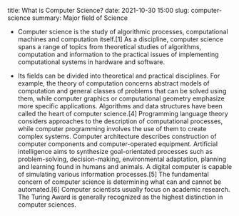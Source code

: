 title: What is Computer Science?
date: 2021-10-30 15:00
slug: computer-science
summary: Major field of Science

- Computer science is the study of algorithmic processes, computational machines and computation itself.[1] As a discipline, computer science spans a range of topics from theoretical studies of algorithms, computation and information to the practical issues of implementing computational systems in hardware and software.

- Its fields can be divided into theoretical and practical disciplines. For example, the theory of computation concerns abstract models of computation and general classes of problems that can be solved using them, while computer graphics or computational geometry emphasize more specific applications. Algorithms and data structures have been called the heart of computer science.[4] Programming language theory considers approaches to the description of computational processes, while computer programming involves the use of them to create complex systems. Computer architecture describes construction of computer components and computer-operated equipment. Artificial intelligence aims to synthesize goal-orientated processes such as problem-solving, decision-making, environmental adaptation, planning and learning found in humans and animals. A digital computer is capable of simulating various information processes.[5] The fundamental concern of computer science is determining what can and cannot be automated.[6] Computer scientists usually focus on academic research. The Turing Award is generally recognized as the highest distinction in computer sciences.

